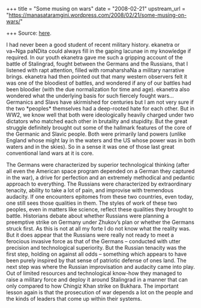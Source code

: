 +++
title = "Some musing on wars"
date = "2008-02-21"
upstream_url = "https://manasataramgini.wordpress.com/2008/02/21/some-musing-on-wars/"

+++
Source: [here](https://manasataramgini.wordpress.com/2008/02/21/some-musing-on-wars/).

I had never been a good student of recent military history. ekanetra or va\~Nga paNDita could always fill in the gaping lacunae in my knowledge if required. In our youth ekanetra gave me such a gripping account of the battle of Stalingrad, fought between the Germans and the Russians, that I listened with rapt attention, filled with romaharshaNa a military narrative brings. ekanetra had then pointed out that many western observers felt it was one of the bloodiest of battles, and wondered if any of our battles had been bloodier (with the due normalization for time and age). ekanetra also wondered what the underlying basis for such fiercely fought wars… Germanics and Slavs have skirmished for centuries but I am not very sure if the two \*peoples\* themselves had a deep-rooted hate for each other. But in WW2, we know well that both were ideologically heavily charged under two dictators who matched each other in brutality and stupidity. But the great struggle definitely brought out some of the hallmark features of the core of the Germanic and Slavic people. Both were primarily land powers (unlike England whose might lay in the waters and the US whose power was in both waters and in the skies). So in a sense it was one of those last great conventional land wars at it is core.

The Germans were characterized by superior technological thinking (after all even the American space program depended on a German they captured in the war), a drive for perfection and an extremely methodical and pedantic approach to everything. The Russians were characterized by extraordinary tenacity, ability to take a lot of pain, and improvise with tremendous audacity. If one encounters epitomes from these two countries, even today, one still sees those qualities in them. The styles of work of these two peoples, even in matters like science, reflect these qualities they brought to battle. Historians debate about whether Russians were planning a preemptive strike on Germany under Zhukov’s plan or whether the Germans struck first. As this is not at all my forte I do not know what the reality was. But it does appear that the Russians were really not ready to meet a ferocious invasive force as that of the Germans – conducted with utter precision and technological superiority. But the Russian tenacity was the first step, holding on against all odds – something which appears to have been purely inspired by that sense of patriotic defense of ones land. The next step was where the Russian improvisation and audacity came into play. Out of limited resources and technological know-how they managed to raise a military force and deploy it around Stalingrad in a manner that can only compared to how Chingiz Khan strike on Bukhara. The important lesson again is that the prosecution of war depends a lot on the people and the kinds of leaders that come up within their systems.

